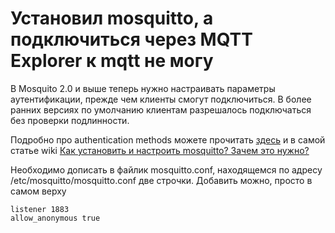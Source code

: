 # Установил mosquitto, а подключиться через MQTT Explorer к mqtt не могу

В Mosquito 2.0 и выше теперь нужно настраивать параметры аутентификации, прежде чем клиенты смогут подключиться. В более ранних версиях по умолчанию клиентам разрешалось подключаться без проверки подлинности.

Подробно про authentication methods можете прочитать [здесь](https://mosquitto.org/documentation/authentication-methods/) и в самой статье wiki [Как установить и настроить mosquitto? Зачем это нужно?](https://github.com/DivanX10/Openwrt-scripts-for-gateway-zhwg11lm/wiki/Как-установить-и-настроить-mosquitto%3F-Зачем-это-нужно%3F#Как-включить-авторизацию)

Необходимо дописать в файлик mosquitto.conf, находящемся по адресу /etc/mosquitto/mosquitto.conf две строчки. Добавить можно, просто в самом верху

```
listener 1883
allow_anonymous true
```

